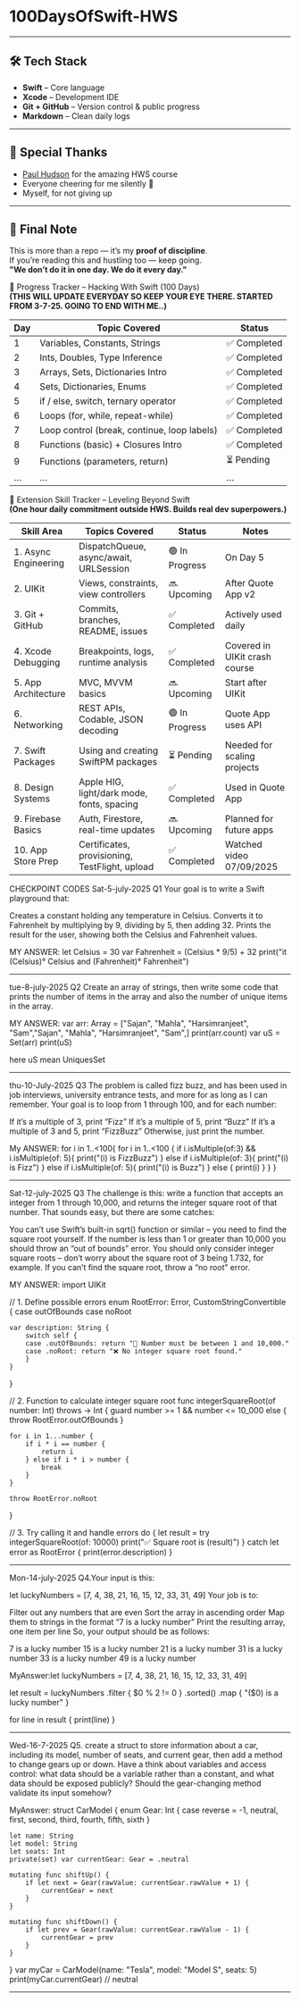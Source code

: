 # 100DaysOfSwift-HWS

---

## 🛠 Tech Stack

- **Swift** – Core language  
- **Xcode** – Development IDE  
- **Git + GitHub** – Version control & public progress  
- **Markdown** – Clean daily logs

---

## 🙏 Special Thanks

- [Paul Hudson](https://www.hackingwithswift.com) for the amazing HWS course  
- Everyone cheering for me silently 🫶  
- Myself, for not giving up

---

## 📌 Final Note

This is more than a repo — it’s my **proof of discipline**.  
If you’re reading this and hustling too — keep going.  
**"We don’t do it in one day. We do it every day."**

📆 Progress Tracker – Hacking With Swift (100 Days)  
**(THIS WILL UPDATE EVERYDAY SO KEEP YOUR EYE THERE. STARTED FROM 3-7-25. GOING TO END WITH ME..)**

| Day | Topic Covered                                        | Status        |
|-----|------------------------------------------------------|----------------|
| 1   | Variables, Constants, Strings                        | ✅ Completed   |
| 2   | Ints, Doubles, Type Inference                        | ✅ Completed   |
| 3   | Arrays, Sets, Dictionaries Intro                     | ✅ Completed   |
| 4   | Sets, Dictionaries, Enums                            | ✅ Completed   |
| 5   | if / else, switch, ternary operator                  | ✅ Completed   |
| 6   | Loops (for, while, repeat-while)                     | ✅ Completed   |
| 7   | Loop control (break, continue, loop labels)          | ✅ Completed   |
| 8   | Functions (basic) + Closures Intro                   | ✅ Completed   |
| 9   | Functions (parameters, return)                       | ⏳ Pending     |
| …   | …                                                    | …              |





 
🚀 Extension Skill Tracker – Leveling Beyond Swift  
**(One hour daily commitment outside HWS. Builds real dev superpowers.)**

| Skill Area           | Topics Covered                                  | Status        | Notes                        |
|----------------------|--------------------------------------------------|----------------|-------------------------------|
| 1. Async Engineering | DispatchQueue, async/await, URLSession           | 🟢 In Progress | On Day 5                      |
| 2. UIKit             | Views, constraints, view controllers             | 🔜 Upcoming    | After Quote App v2            |
| 3. Git + GitHub      | Commits, branches, README, issues                | ✅ Completed   | Actively used daily           |
| 4. Xcode Debugging   | Breakpoints, logs, runtime analysis              | ✅ Completed   | Covered in UIKit crash course |
| 5. App Architecture  | MVC, MVVM basics                                 | 🔜 Upcoming    | Start after UIKit             |
| 6. Networking        | REST APIs, Codable, JSON decoding                | 🟢 In Progress | Quote App uses API            |
| 7. Swift Packages    | Using and creating SwiftPM packages              | ⏳ Pending     | Needed for scaling projects   |
| 8. Design Systems    | Apple HIG, light/dark mode, fonts, spacing       | ✅ Completed   | Used in Quote App             |
| 9. Firebase Basics   | Auth, Firestore, real-time updates               | 🔜 Upcoming    | Planned for future apps       |
| 10. App Store Prep   | Certificates, provisioning, TestFlight, upload   | ✅ Completed   | Watched video 07/09/2025      |










CHECKPOINT CODES 
Sat-5-july-2025
Q1 Your goal is to write a Swift playground that:

Creates a constant holding any temperature in Celsius.
Converts it to Fahrenheit by multiplying by 9, dividing by 5, then adding 32.
Prints the result for the user, showing both the Celsius and Fahrenheit values.



MY ANSWER: let Celsius = 30
var Fahrenheit = (Celsius * 9/5) + 32
print("it \(Celsius)° Celsius and \(Fahrenheit)° Fahrenheit")
____________________________________________________________________________
tue-8-july-2025
Q2 Create an array of strings, then write some code that prints the number of items in the array and also the number of unique items in the array.





MY ANSWER: var arr: Array = ["Sajan", "Mahla", "Harsimranjeet", "Sam","Sajan", "Mahla", "Harsimranjeet", "Sam",]
print(arr.count)
var uS = Set(arr)
print(uS)

here uS mean UniquesSet

_____________________________________________________________________________
thu-10-July-2025
Q3 The problem is called fizz buzz, and has been used in job interviews, university entrance tests, and more for as long as I can remember. Your goal is to loop from 1 through 100, and for each number:

If it’s a multiple of 3, print “Fizz”
If it’s a multiple of 5, print “Buzz”
If it’s a multiple of 3 and 5, print “FizzBuzz”
Otherwise, just print the number.


My ANSWER: for i in 1..<100{
    for i in 1..<100 {
    if i.isMultiple(of:3) && i.isMultiple(of: 5){
        print("\(i) is FizzBuzz")
    }
    else if i.isMultiple(of: 3){
        print("\(i) is Fizz")
    }
    else if i.isMultiple(of: 5){
        print("\(i) is Buzz")
    }
    else { print(i)
    }
    }
    }
_____________________________________________________________________________
Sat-12-july-2025
Q3 The challenge is this: write a function that accepts an integer from 1 through 10,000, and returns the integer square root of that number. That sounds easy, but there are some catches:

You can’t use Swift’s built-in sqrt() function or similar – you need to find the square root yourself.
If the number is less than 1 or greater than 10,000 you should throw an “out of bounds” error.
You should only consider integer square roots – don’t worry about the square root of 3 being 1.732, for example.
If you can’t find the square root, throw a “no root” error.


MY ANSWER: import UIKit




// 1. Define possible errors
enum RootError: Error, CustomStringConvertible {
    case outOfBounds
    case noRoot
    
    var description: String {
        switch self {
        case .outOfBounds: return "🚫 Number must be between 1 and 10,000."
        case .noRoot: return "❌ No integer square root found."
        }
    }
}

// 2. Function to calculate integer square root
func integerSquareRoot(of number: Int) throws -> Int {
    guard number >= 1 && number <= 10_000 else {
        throw RootError.outOfBounds
    }

    for i in 1...number {
        if i * i == number {
            return i
        } else if i * i > number {
            break
        }
    }
    
    throw RootError.noRoot
}

// 3. Try calling it and handle errors
do {
    let result = try integerSquareRoot(of: 10000)
    print("✅ Square root is \(result)")
} catch let error as RootError {
    print(error.description)
}

___________________________________________________________________________________
Mon-14-july-2025
Q4.Your input is this:

let luckyNumbers = [7, 4, 38, 21, 16, 15, 12, 33, 31, 49]
Your job is to:

Filter out any numbers that are even
Sort the array in ascending order
Map them to strings in the format “7 is a lucky number”
Print the resulting array, one item per line
So, your output should be as follows:

7 is a lucky number
15 is a lucky number
21 is a lucky number
31 is a lucky number
33 is a lucky number
49 is a lucky number



MyAnswer:let luckyNumbers = [7, 4, 38, 21, 16, 15, 12, 33, 31, 49]

let result = luckyNumbers
    .filter { $0 % 2 != 0 }
    .sorted()
    .map { "\($0) is a lucky number" }

for line in result {
    print(line)
}

___________________________________________________________________________________
 Wed-16-7-2025
 Q5. create a struct to store information about a car, including its model, number of seats, and current gear, then add a method to change gears up or down. Have a think about variables and access control: what data should be a variable rather than a constant, and what data should be exposed publicly? Should the gear-changing method validate its input somehow?

 MyAnswer: struct CarModel {
    enum Gear: Int {
        case reverse = -1, neutral, first, second, third, fourth, fifth, sixth
    }

    let name: String
    let model: String
    let seats: Int
    private(set) var currentGear: Gear = .neutral

    mutating func shiftUp() {
        if let next = Gear(rawValue: currentGear.rawValue + 1) {
            currentGear = next
        }
    }

    mutating func shiftDown() {
        if let prev = Gear(rawValue: currentGear.rawValue - 1) {
            currentGear = prev
        }
    }
}
var myCar = CarModel(name: "Tesla", model: "Model S", seats: 5)
print(myCar.currentGear)   // neutral

___________________________________________________________________________________
